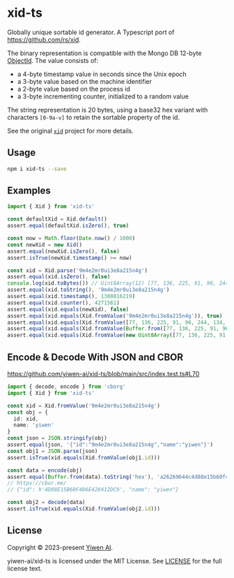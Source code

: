 # xid-ts

Globally unique sortable id generator. A Typescript port of https://github.com/rs/xid.

The binary representation is compatible with the Mongo DB 12-byte [ObjectId][object-id].
The value consists of:

- a 4-byte timestamp value in seconds since the Unix epoch
- a 3-byte value based on the machine identifier
- a 2-byte value based on the process id
- a 3-byte incrementing counter, initialized to a random value

The string representation is 20 bytes, using a base32 hex variant with characters `[0-9a-v]`
to retain the sortable property of the id.

See the original [`xid`] project for more details.

## Usage

```sh
npm i xid-ts --save
```

## Examples

```js
import { Xid } from 'xid-ts'

const defaultXid = Xid.default()
assert.equal(defaultXid.isZero(), true)

const now = Math.floor(Date.now() / 1000)
const newXid = new Xid()
assert.equal(newXid.isZero(), false)
assert.isTrue(newXid.timestamp() >= now)

const xid = Xid.parse('9m4e2mr0ui3e8a215n4g')
assert.equal(xid.isZero(), false)
console.log(xid.toBytes()) // Uint8Array(12) [77, 136, 225, 91, 96, 244, 134, 228, 40, 65, 45, 201]
assert.equal(xid.toString(), '9m4e2mr0ui3e8a215n4g')
assert.equal(xid.timestamp(), 1300816219)
assert.equal(xid.counter(), 4271561)
assert.equal(xid.equals(newXid), false)
assert.equal(xid.equals(Xid.fromValue('9m4e2mr0ui3e8a215n4g')), true)
assert.equal(xid.equals(Xid.fromValue([77, 136, 225, 91, 96, 244, 134, 228, 40, 65, 45, 201])), true)
assert.equal(xid.equals(Xid.fromValue(Buffer.from([77, 136, 225, 91, 96, 244, 134, 228, 40, 65, 45, 201]))), true)
assert.equal(xid.equals(Xid.fromValue(new Uint8Array([77, 136, 225, 91, 96, 244, 134, 228, 40, 65, 45, 201]))), true)
```

## Encode & Decode With JSON and CBOR

https://github.com/yiwen-ai/xid-ts/blob/main/src/index.test.ts#L70

```ts
import { decode, encode } from 'cborg'
import { Xid } from 'xid-ts'

const xid = Xid.fromValue('9m4e2mr0ui3e8a215n4g')
const obj = {
  id: xid,
  name: 'yiwen'
}
const json = JSON.stringify(obj)
assert.equal(json, '{"id":"9m4e2mr0ui3e8a215n4g","name":"yiwen"}')
const obj1 = JSON.parse(json)
assert.isTrue(xid.equals(Xid.fromValue(obj1.id)))

const data = encode(obj)
assert.equal(Buffer.from(data).toString('hex'), 'a26269644c4d88e15b60f486e428412dc9646e616d6565796977656e')
// https://cbor.me/
// {"id": h'4D88E15B60F486E428412DC9', "name": "yiwen"}

const obj2 = decode(data)
assert.isTrue(xid.equals(Xid.fromValue(obj2.id)))
```


[`xid`]:  https://github.com/rs/xid
[object-id]: https://docs.mongodb.org/manual/reference/object-id/

## License
Copyright © 2023-present [Yiwen AI](https://github.com/yiwen-ai).

yiwen-ai/xid-ts is licensed under the MIT License. See [LICENSE](LICENSE) for the full license text.
